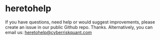 # heretohelp
If you have questions, need help or would suggest improvements, please create an issue in our public Github repo. Thanks.
Alternatively, you can email us: heretohelp@cyberriskquant.com
